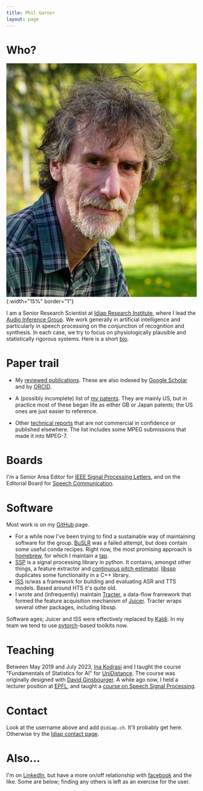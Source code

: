 ```yaml
---
title: Phil Garner
layout: page
---
```


# Who?

![Mugshot](assets/mugshot.jpg){:width="15%" border="1"}

I am a Senior Research Scientist at [Idiap Research
Institute](http://www.idiap.ch/), where I lead the [Audio Inference Group](group.html).  We work generally in artificial intelligence and particularly in speech processing on the conjunction of recognition and synthesis.  In each case, we try to focus on physiologically plausible and statistically rigorous systems.  Here is a short [bio](ieee-bio.html).

# Paper trail

* My [reviewed publications](png-pubs.html). These are also indexed by
[Google Scholar](http://idiap.ch/~pgarner/scholar) and by [ORCID](https://orcid.org/0000-0002-0814-1348).

* A (possibly incomplete) list of [my patents](png-pats.html). They are
mainly US, but in practice most of these began life as either GB or Japan
patents; the US ones are just easier to reference.

* Other [technical reports](png-tech.html) that are not commercial in
confidence or published elsewhere. The list includes some MPEG submissions that
made it into MPEG-7.

# Boards

I'm a Senior Area Editor for [IEEE Signal Processing Letters](https://signalprocessingsociety.org/publications-resources/ieee-signal-processing-letters/editorial-board), and on the Editorial Board for [Speech Communication](https://www.journals.elsevier.com/speech-communication/editorial-board).

# Software

Most work is on my [GitHub](http://github.com/pgarner) page.

* For a while now I've been trying to find a sustainable way of maintaining software for the group. [BuSLR](https://github.com/idiap/buslr) was a failed attempt, but does contain some useful conda recipes.  Right now, the most promising approach is [homebrew](https://docs.brew.sh/), for which I maintain a [tap](https://github.com/pgarner/homebrew-tap).
* [SSP](https://github.com/idiap/ssp) is a signal processing library in python.
It contains, amongst other things, a feature extractor and [continuous pitch estimator](http://publications.idiap.ch/index.php/publications/show/2451). [libssp](https://github.com/idiap/libssp) duplicates some functionality in a C++ library.
* [ISS](https://github.com/idiap/iss) is/was a framework for building and
evaluating ASR and TTS models.  Based around HTS it's quite old.
* I wrote and (infrequently) maintain [Tracter](https://github.com/idiap/tracter), a data-flow framework that
formed the feature acquisition mechanism of [Juicer](https://github.com/idiap/juicer).  Tracter wraps several other
packages, including libssp.

Software ages; Juicer and ISS were effectively replaced by [Kaldi](http://kaldi-asr.org).  In my team we tend to use [pytorch](https://pytorch.org/)-based toolkits now.


# Teaching

Between May 2019 and July 2023, [Ina Kodrasi](https://www.idiap.ch/~ikodrasi/) and I taught the course "Fundamentals of Statistics for AI" for
[UniDistance](https://distanceuniversity.ch/artificial-intelligence/master/programme/).  The course was originally designed with
[David Ginsbourger](http://www.ginsbourger.ch/).
A while ago now, I held a lecturer position at [EPFL](http://www.epfl.ch/), and
taught a [course on Speech Signal Processing](ssp-course.html).

# Contact

Look at the username above and add `@idiap.ch`. It'll probably get
here. Otherwise try the
[Idiap contact page](http://www.idiap.ch/en/people/directory/306).

# Also...

I'm on [LinkedIn](http://www.linkedin.com/in/philipngarner), but have a more on/off relationship with [facebook](facebook.html) and the like.  Some are below; finding any others is left as an exercise for the user.
